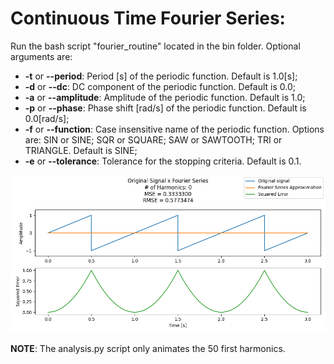 <h1 align="left">Continuous Time Fourier Series:</h1>

Run the bash script "fourier_routine" located in the bin folder. Optional arguments are:

- **-t** or **--period**: Period [s] of the periodic function. Default is 1.0[s];
- **-d** or **--dc**: DC component of the periodic function. Default is 0.0;
- **-a** or **--amplitude**: Amplitude of the periodic function. Default is 1.0;
- **-p** or **--phase**: Phase shift [rad/s] of the periodic function. Default is 0.0[rad/s];
- **-f** or **--function**: Case insensitive name of the periodic function. Options are: SIN or SINE; SQR or SQUARE; SAW or SAWTOOTH; TRI or TRIANGLE. Default is SINE;
- **-e** or **--tolerance**: Tolerance for the stopping criteria. Default is 0.1.

![](./sawtooth.gif)

**NOTE**: The analysis.py script only animates the 50 first harmonics.
